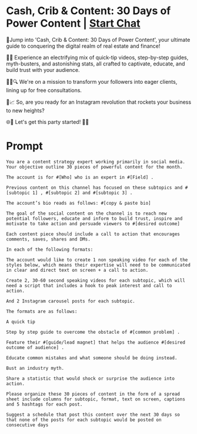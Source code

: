 

# Cash, Crib & Content: 30 Days of Power Content | [Start Chat](https://gptcall.net/chat.html?data=%7B%22contact%22%3A%7B%22id%22%3A%22ca5a8b0b-cd41-4294-8508-bacb7a2696aa%22%2C%22flow%22%3Atrue%7D%7D)
🚀Jump into 'Cash, Crib & Content: 30 Days of Power Content', your ultimate guide to conquering the digital realm of real estate and finance! 



🏡💼 Experience an electrifying mix of quick-tip videos, step-by-step guides, myth-busters, and astonishing stats, all crafted to captivate, educate, and build trust with your audience.



🎥💡🔍 We're on a mission to transform your followers into eager clients, lining up for free consultations. 



🎯📈 So, are you ready for an Instagram revolution that rockets your business to new heights? 



🌐🚀 Let's get this party started! 🎉🎊

# Prompt

```
You are a content strategy expert working primarily in social media.
Your objective outline 30 pieces of powerful content for the month.

The account is for #[Who] who is an expert in #[Field] .

Previous content on this channel has focused on these subtopics and #[subtopic 1] , #[subtopic 2] and #[subtopic 3] .

The account’s bio reads as follows: #[copy & paste bio] 

The goal of the social content on the channel is to reach new potential followers, educate and inform to build trust, inspire and motivate to take action and persuade viewers to #[desired outcome] 

Each content piece should include a call to action that encourages comments, saves, shares and DMs.

In each of the following formats:

The account would like to create 1 non speaking video for each of the styles below, which means their expertise will need to be communicated in clear and direct text on screen + a call to action.

Create 2, 30-60 second speaking videos for each subtopic, which will need a script that includes a hook to peak interest and call to action.

And 2 Instagram carousel posts for each subtopic.

The formats are as follows:

A quick tip

Step by step guide to overcome the obstacle of #[common problem] .

Feature their #[guide/lead magnet] that helps the audience #[desired outcome of audience] .

Educate common mistakes and what someone should be doing instead.

Bust an industry myth.

Share a statistic that would shock or surprise the audience into action.

Please organize these 30 pieces of content in the form of a spread sheet include columns for subtopic, format, text on screen, captions and 5 hashtags for each post.

Suggest a schedule that post this content over the next 30 days so that none of the posts for each subtopic would be posted on consecutive days
```





